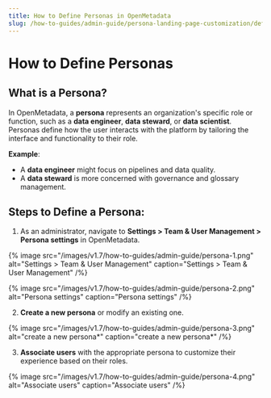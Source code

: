 ```yaml
---
title: How to Define Personas in OpenMetadata
slug: /how-to-guides/admin-guide/persona-landing-page-customization/defining-persona
---
```


# How to Define Personas

## What is a Persona?
In OpenMetadata, a **persona** represents an organization's specific role or function, such as a **data engineer**, **data steward**, or **data scientist**. Personas define how the user interacts with the platform by tailoring the interface and functionality to their role.

**Example**:  
- A **data engineer** might focus on pipelines and data quality.
- A **data steward** is more concerned with governance and glossary management.

## Steps to Define a Persona:

1. As an administrator, navigate to **Settings > Team & User Management > Persona settings** in OpenMetadata.

{% image
src="/images/v1.7/how-to-guides/admin-guide/persona-1.png"
alt="Settings > Team & User Management"
caption="Settings > Team & User Management"
/%}

{% image
src="/images/v1.7/how-to-guides/admin-guide/persona-2.png"
alt="Persona settings"
caption="Persona settings"
/%}

2. **Create a new persona** or modify an existing one.

{% image
src="/images/v1.7/how-to-guides/admin-guide/persona-3.png"
alt="create a new persona*"
caption="create a new persona*"
/%}

3. **Associate users** with the appropriate persona to customize their experience based on their roles.

{% image
src="/images/v1.7/how-to-guides/admin-guide/persona-4.png"
alt="Associate users"
caption="Associate users"
/%}
